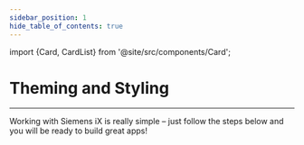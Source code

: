 ```yaml
---
sidebar_position: 1
hide_table_of_contents: true
---
```


import {Card, CardList} from '@site/src/components/Card';

# Theming and Styling

<hr/>

<div style={{ marginTop: '3rem', marginBottom: '5.5rem' }}>
Working with Siemens iX is really simple – just follow the steps below and you will be ready to build great apps!
</div>

<CardList>
  <Card label="Theme" isPrimary={true} link="theming/theme"/>
  <Card label="Animation" link="theming/animation"/>
  <Card label="Colors" link="theming/colors" />
  <Card label="Fonts" link="theming/fonts" />
</CardList>
